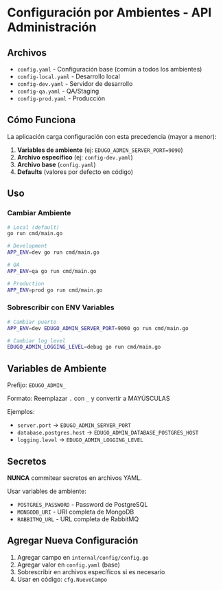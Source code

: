 # Configuración por Ambientes - API Administración

## Archivos

- `config.yaml` - Configuración base (común a todos los ambientes)
- `config-local.yaml` - Desarrollo local
- `config-dev.yaml` - Servidor de desarrollo
- `config-qa.yaml` - QA/Staging
- `config-prod.yaml` - Producción

## Cómo Funciona

La aplicación carga configuración con esta precedencia (mayor a menor):

1. **Variables de ambiente** (ej: `EDUGO_ADMIN_SERVER_PORT=9090`)
2. **Archivo específico** (ej: `config-dev.yaml`)
3. **Archivo base** (`config.yaml`)
4. **Defaults** (valores por defecto en código)

## Uso

### Cambiar Ambiente

```bash
# Local (default)
go run cmd/main.go

# Development
APP_ENV=dev go run cmd/main.go

# QA
APP_ENV=qa go run cmd/main.go

# Production
APP_ENV=prod go run cmd/main.go
```

### Sobrescribir con ENV Variables

```bash
# Cambiar puerto
APP_ENV=dev EDUGO_ADMIN_SERVER_PORT=9090 go run cmd/main.go

# Cambiar log level
EDUGO_ADMIN_LOGGING_LEVEL=debug go run cmd/main.go
```

## Variables de Ambiente

Prefijo: `EDUGO_ADMIN_`

Formato: Reemplazar `.` con `_` y convertir a MAYÚSCULAS

Ejemplos:
- `server.port` → `EDUGO_ADMIN_SERVER_PORT`
- `database.postgres.host` → `EDUGO_ADMIN_DATABASE_POSTGRES_HOST`
- `logging.level` → `EDUGO_ADMIN_LOGGING_LEVEL`

## Secretos

**NUNCA** commitear secretos en archivos YAML.

Usar variables de ambiente:
- `POSTGRES_PASSWORD` - Password de PostgreSQL
- `MONGODB_URI` - URI completa de MongoDB
- `RABBITMQ_URL` - URL completa de RabbitMQ

## Agregar Nueva Configuración

1. Agregar campo en `internal/config/config.go`
2. Agregar valor en `config.yaml` (base)
3. Sobrescribir en archivos específicos si es necesario
4. Usar en código: `cfg.NuevoCampo`
